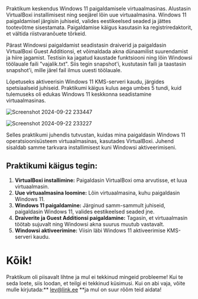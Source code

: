 Praktikum keskendus Windows 11 paigaldamisele virtuaalmasinas. Alustasin VirtualBoxi installimisest ning seejärel lõin uue virtuaalmasina. Windows 11 paigaldamisel järgisin juhiseid, valides eestikeelsed seaded ja jättes tootevõtme sisestamata. Paigaldamise käigus kasutasin ka registriredaktorit, et vältida riistvaranõuete tõrkeid.

Pärast Windowsi paigaldamist seadistasin draiverid ja paigaldasin VirtualBoxi Guest Additionsi, et võimaldada akna dünaamilist suurendamist ja hiire jagamist. Testisin ka jagatud kaustade funktsiooni ning lõin Windowsi töölauale faili "vajalik.txt". Siis tegin snapshot'i, kustutasin faili ja taastasin snapshot'i, mille järel fail ilmus uuesti töölauale.

Lõpetuseks aktiveerisin Windows 11 KMS-serveri kaudu, järgides spetsiaalseid juhiseid. Praktikumi käigus kulus aega umbes 5 tundi, kuid tulemuseks oli edukas Windows 11 keskkonna seadistamine virtuaalmasinas.



![Screenshot 2024-09-22 233447](https://github.com/user-attachments/assets/efe0f68a-5c8e-4bc0-b3bc-c3b332a9b216)

![Screenshot 2024-09-22 233227](https://github.com/user-attachments/assets/1609add2-6835-4f95-9810-2d2cf9d476e6)




Selles praktikumi juhendis tutvustan, kuidas mina paigaldasin Windows 11 operatsioonisüsteem virtuaalmasinas, kasutades VirtualBoxi. Juhend sisaldab samme tarkvara installimisest kuni Windowsi aktiveerimiseni.

## Praktikumi käigus tegin:

1. **VirtualBoxi installimine:** Paigaldasin VirtualBoxi oma arvutisse, et luua virtuaalmasin.
2. **Uue virtuaalmasina loomine:** Lõin virtuaalmasina, kuhu paigaldasin Windows 11.
3. **Windows 11 paigaldamine:** Järginud samm-sammult juhiseid, paigaldasin Windows 11, valides eestikeelsed seaded jne.
4. **Draiverite ja Guest Additionsi paigaldamine:** Tagasin, et virtuaalmasin töötab sujuvalt ning Windowsi akna suurus muutub vastavalt.
5. **Windowsi aktiveerimine:** Viisin läbi Windows 11 aktiveerimise KMS-serveri kaudu.

# Kõik!

Praktikum oli piisavalt lihtne ja mul ei tekkinud mingeid probleeme! Kui te seda loete, siis loodan, et teilgi ei tekkinud küsimusi. Kui on abi vaja, võite mulle kirjutada:** lev@link.ee **ja mul on suur rõõm teid aidata!

